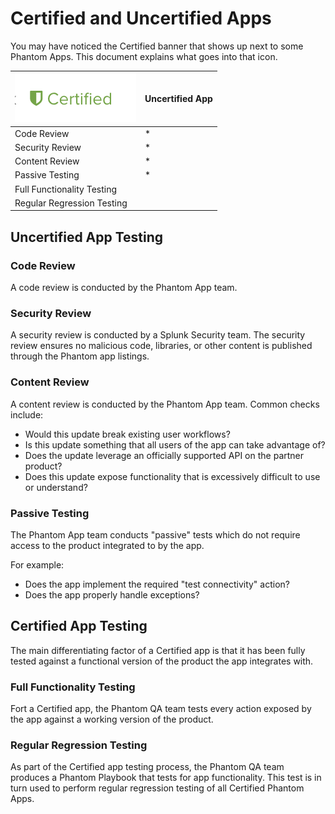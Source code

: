 # Certified and Uncertified Apps

You may have noticed the Certified banner that shows up next to some Phantom Apps.  This document explains what goes into that icon.  

![Certified App Logo](Images/certified-app-logo.png)  | Uncertified App
------------- | -------------
Code Review  | *
Security Review  | *
Content Review  | *
Passive Testing  | *
Full Functionality Testing |
Regular Regression Testing |	


## Uncertified App Testing 
	
### Code Review
A code review is conducted by the Phantom App team.  

### Security Review
A security review is conducted by a Splunk Security team. The security review ensures no malicious code, libraries, or other content is published through the Phantom app listings.

### Content Review
A content review is conducted by the Phantom App team.  Common checks include:

* Would this update break existing user workflows?
* Is this update something that all users of the app can take advantage of?
* Does the update leverage an officially supported API on the partner product?
* Does this update expose functionality that is excessively difficult to use or understand?

### Passive Testing
The Phantom App team conducts "passive" tests which do not require access to the product integrated to by the app.

For example:

* Does the app implement the required "test connectivity" action?
* Does the app properly handle exceptions?

## Certified App Testing
The main differentiating factor of a Certified app is that it has been fully tested against a functional version of the product the app integrates with.  

### Full Functionality Testing
Fort a Certified app, the Phantom QA team tests every action exposed by the app against a working version of the product.  

### Regular Regression Testing
As part of the Certified app testing process, the Phantom QA team produces a Phantom Playbook that tests for app functionality.  This test is in turn used to perform regular regression testing of all Certified Phantom Apps.
